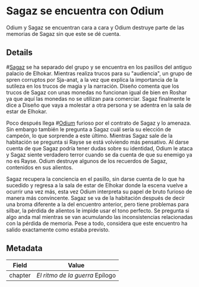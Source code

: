 # Sagaz se encuentra con Odium
Odium y Sagaz se encuentran cara a cara y Odium destruye parte de las memorias de Sagaz sin que este se dé cuenta.


## Details
#[Sagaz](characters/wit) se ha separado del grupo y se encuentra en los pasillos del antiguo palacio de Elhokar. Mientras realiza trucos para su "audiencia", un grupo de spren corruptos por Sja-anat, a la vez que explica la importancia de la sutileza en los trucos de magia y la narración. Diseño comenta que los trucos de Sagaz con unas monedas no funcionan igual de bien en Roshar ya que aquí las monedas no se utilizan para comerciar. Sagaz finalmente le dice a Diseño que vaya a molestar a otra persona y se adentra en la sala de estar de Elhokar. 

Poco después llega #[Odium](characters/odium) furioso por el contrato de Sagaz y lo amenaza. Sin embargo también le pregunta a Sagaz cuál sería su elección de campeón, lo que sorprende a este último. Mientras Sagaz sale de la habitación se pregunta si Rayse se está volviendo más pensativo. Al darse cuenta de que Sagaz podría tener dudas sobre su identidad, Odium le ataca y Sagaz siente verdadero terror cuando se da cuenta de que su enemigo ya no es Rayse. Odium destruye algunos de los recuerdos de Sagaz, contenidos en sus alientos.

Sagaz recupera la conciencia en el pasillo, sin darse cuenta de lo que ha sucedido y regresa a la sala de estar de Elhokar donde la escena vuelve a ocurrir una vez más, esta vez Odium interpreta su papel de bruto furioso de manera más convincente. Sagaz se va de la habitación después de decir una broma diferente a la del encuentro anterior, pero tiene problemas para silbar, la pérdida de alientos le impide usar el tono perfecto. Se pregunta si algo anda mal mientras se van acumulando las inconsistencias relacionadas con la pérdida de memoria. Pese a todo, considera que este encuentro ha salido exactamente como estaba previsto. 

## Metadata
| Field | Value |
| ----- | ----- |
| chapter | *El ritmo de la guerra* Epílogo|
